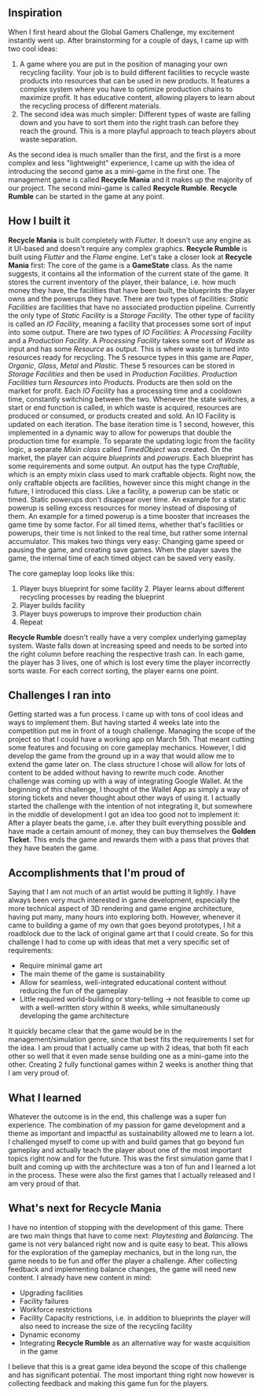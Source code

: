## Inspiration

When I first heard about the Global Gamers Challenge, my excitement instantly went up. After brainstorming for a couple of days, I came up with two cool ideas:

1. A game where you are put in the position of managing your own recycling facility. Your job is to build different facilities to recycle waste products into resources that can be used in new products. It features a complex system where you have to optimize production chains to maximize profit. It has educative content, allowing players to learn about the recycling process of different materials.
2. The second idea was much simpler: Different types of waste are falling down and you have to sort them into the right trash can before they reach the ground. This is a more playful approach to teach players about waste separation.

As the second idea is much smaller than the first, and the first is a more complex and less "lightweight" experience, I came up with the idea of introducing the second game as a mini-game in the first one. The management game is called **Recycle Mania** and it makes up the majority of our project. The second mini-game is called **Recycle Rumble**. **Recycle Rumble** can be started in the game at any point.

## How I built it

**Recycle Mania** is built completely with _Flutter_. It doesn't use any engine as it UI-based and doesn't require any complex graphics. **Recycle Rumble** is built using _Flutter_ and the _Flame_ engine.
Let's take a closer look at **Recycle Mania** first: The core of the game is a **GameState** class. As the name suggests, it contains all the information of the current state of the game. It stores the current inventory of the player, their balance, i.e. how much money they have, the facilities that have been built, the blueprints the player owns and the powerups they have. There are two types of facilities: _Static Facilities_ are facilities that have no associated production pipeline. Currently the only type of _Static Facility_ is a _Storage Facility_. The other type of facility is called an _IO Facility_, meaning a facility that processes some sort of input into some output. There are two types of _IO Facilities_: A _Processing Facility_ and a _Production Facility_. A _Processing Facility_ takes some sort of _Waste_ as input and has some _Resource_ as output. This is where waste is turned into resources ready for recycling. The 5 resource types in this game are _Paper_, _Organic_, _Glass_, _Metal_ and _Plastic_. These 5 resources can be stored in _Storage Facilities_ and then be used in _Production Facilities_. _Production Facilities_ turn _Resources_ into _Products_. Products are then sold on the market for profit. Each _IO Facility_ has a processing time and a cooldown time, constantly switching between the two. Whenever the state switches, a start or end function is called, in which waste is acquired, resources are produced or consumed, or products created and sold. An IO Facility is updated on each iteration. The base iteration time is 1 second, however, this implemented in a dynamic way to allow for powerups that double the production time for example. To separate the updating logic from the facility logic, a separate _Mixin class_ called _TimedObject_ was created.
On the market, the player can acquire _blueprints_ and _powerups_. Each blueprint has some requirements and some output. An output has the type _Craftable_, which is an empty mixin class used to mark craftable objects. Right now, the only craftable objects are facilities, however since this might change in the future, I introduced this class.
Like a facility, a powerup can be static or timed. Static powerups don't disappear over time. An example for a static powerup is selling excess resources for money instead of disposing of them. An example for a timed powerup is a time booster that increases the game time by some factor.
For all timed items, whether that's facilities or powerups, their time is not linked to the real time, but rather some internal accumulator. This makes two things very easy: Changing game speed or pausing the game, and creating save games. When the player saves the game, the internal time of each timed object can be saved very easily.

The core gameplay loop looks like this:

1. Player buys blueprint for some facility 2. Player learns about different recycling processes by reading the blueprint
2. Player builds facility
3. Player buys powerups to improve their production chain
4. Repeat

**Recycle Rumble** doesn't really have a very complex underlying gameplay system. Waste falls down at increasing speed and needs to be sorted into the right column before reaching the respective trash can. In each game, the player has 3 lives, one of which is lost every time the player incorrectly sorts waste. For each correct sorting, the player earns one point.

## Challenges I ran into

Getting started was a fun process. I came up with tons of cool ideas and ways to implement them. But having started 4 weeks late into the competition put me in front of a tough challenge. Managing the scope of the project so that I could have a working app on March 5th. That meant cutting some features and focusing on core gameplay mechanics. However, I did develop the game from the ground up in a way that would allow me to extend the game later on. The class structure I chose will allow for lots of content to be added without having to rewrite much code.
Another challenge was coming up with a way of integrating Google Wallet. At the beginning of this challenge, I thought of the Wallet App as simply a way of storing tickets and never thought about other ways of using it. I actually started the challenge with the intention of not integrating it, but somewhere in the middle of development I got an idea too good not to implement it: After a player beats the game, i.e. after they built everything possible and have made a certain amount of money, they can buy themselves the **Golden Ticket**. This ends the game and rewards them with a pass that proves that they have beaten the game.

## Accomplishments that I'm proud of

Saying that I am not much of an artist would be putting it lightly. I have always been very much interested in game development, especially the more technical aspect of 3D rendering and game engine architecture, having put many, many hours into exploring both. However, whenever it came to building a game of my own that goes beyond prototypes, I hit a roadblock due to the lack of original game art that I could create. So for this challenge I had to come up with ideas that met a very specific set of requirements:

- Require minimal game art
- The main theme of the game is sustainability
- Allow for seamless, well-integrated educational content without reducing the fun of the gameplay
- Little required world-building or story-telling -> not feasible to come up with a well-written story within 8 weeks, while simultaneously developing the game architecture

It quickly became clear that the game would be in the management/simulation genre, since that best fits the requirements I set for the idea. I am proud that I actually came up with 2 ideas, that both fit each other so well that it even made sense building one as a mini-game into the other. Creating 2 fully functional games within 2 weeks is another thing that I am very proud of.

## What I learned

Whatever the outcome is in the end, this challenge was a super fun experience. The combination of my passion for game development and a theme as important and impactful as sustainability allowed me to learn a lot. I challenged myself to come up with and build games that go beyond fun gameplay and actually teach the player about one of the most important topics right now and for the future. This was the first simulation game that I built and coming up with the architecture was a ton of fun and I learned a lot in the process. These were also the first games that I actually released and I am very proud of that.

## What's next for Recycle Mania

I have no intention of stopping with the development of this game. There are two main things that have to come next: _Playtesting_ and _Balancing_. The game is not very balanced right now and is quite easy to beat. This allows for the exploration of the gameplay mechanics, but in the long run, the game needs to be fun and offer the player a challenge. After collecting feedback and implementing balance changes, the game will need new content. I already have new content in mind:

- Upgrading facilities
- Facility failures
- Workforce restrictions
- Facility Capacity restrictions, i.e. in addition to blueprints the player will also need to increase the size of the recycling facility
- Dynamic economy
- Integrating **Recycle Rumble** as an alternative way for waste acquisition in the game

I believe that this is a great game idea beyond the scope of this challenge and has significant potential. The most important thing right now however is collecting feedback and making this game fun for the players.

